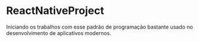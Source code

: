 # ReactNativeProject
Iniciando os trabalhos com esse padrão de programação bastante usado no desenvolvimento de aplicativos modernos.
